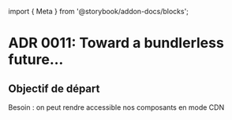 import { Meta } from '@storybook/addon-docs/blocks';

<Meta title="📌 Docs|Architecture Decision Records/ADR 0011: Toward a bundlerless future..." />

# ADR 0011: Toward a bundlerless future...

## Objectif de départ

Besoin : on peut rendre accessible nos composants en mode CDN <script src="">

Requirements :

* on veut que l'utilisateur téléchargement uniquement les composants nécessaires
** avec la configuration de la langue
* le plus rapidement possible
* avec le meilleur cache possible
** rechargement
** chargement incrémental composant A oui B
** version 1.4 vers 1.5, on ne recharge que ce qui a changé

* URL des images
* relinker les bare imports en relatif

## idées principales testées

* compilation/bundling avec rollup
** creation du load.js
** move away from import non js => import.meta.url
* gzip (brotli?)
* preload avec header HTTP Link
* HTTP/2
* compilation de sous fichier par langue
* pousser sur un CDN (cellar) avec header
** gzip ok
** link NOK

* (pick/pkg)
* (snowpack)

## import.meta

Avec `import.meta.url` et `new URL('./foo.svg', import.meta.url)`
=> on peut avoir une URL relative à un fichier JS loadé qui lui sait d'où il vient et où sont les images

* C'est que stage 3 mais supporté par notre cible
* Cette idée fonctionne avec du natif browser
* C'est un peu verbeux de faire new URL partout
* On pert la notion d'import et donc la facilité de faire un loader webpack (pour copier les fichiers au bon endroit)
* La syntaxe pose problème avec webpack

https://github.com/rollup/rollup/pull/2164
https://github.com/rollup/rollup/pull/2164#issuecomment-386465259
https://github.com/rollup/rollup/issues/2748
https://github.com/cfware/babel-plugin-bundled-import-meta#readme
https://github.com/rollup/rollup/pull/2785
https://github.com/rollup/rollup/issues/3151
https://github.com/rollup/rollup/issues/2748

## structure des dossier

ce qui n'est pas très pratique actuellement c'est de retrouver

// components has components in subfolders and other kind of files
// only components and lib/i18n.js and translations/* are supposed to be used from the outside
// what about mixins ?
// what about templates ?
// what about styles ?
// all icons should be in the same folder
components
  addon (cmp)
  atoms (cmp)
  env-var (cmp)
  icons
  lib
  maps (cmp)
  mixins
  molecules (cmp)
  overview (cmp)
  styles
  templates
  translations
stories


src
  components
    addon
    atoms
    env-var
    maps
    molecules
    overview
  assets (icons + other files like geojson map)
  lib
  mixins
  styles
  templates
  translations

stories
  components
    addon
    atoms
    env-var
    maps
    molecules
    overview
  assets
  lib
  mixins
  templates
  welcome


import '@clevercloud/components/dist/addon/cc-elasticsearch-info.js';

https://cdn.clever-cloud.com/components/1.3.0/load.js?lang=fr&components=cc-error,cc-loader
https://cdn.clever-cloud.com/components/1.3.0/load.js?lang=fr&categories=env-var
https://cdn.clever-cloud.com/components/1.3.0/load.js?lang=fr&all=true

should we pass the version as a query param
would be great if we could reuse hashed files from a built to another

1.3.0
  load.js



on pourrait ajouter des hash dans les fichiers générés mais je me dis que si on range les fichiers dans une version dans l'URL, ça peut suffir


on a 3 arbos :

* celle du code
** import './components/addon/cc-elasticsearch-info.js';
* celle de npm
** import '@clevercloud/components/dist/addon/cc-elasticsearch-info.js';
* celle du cdn
** import 'https://cdn.clever-cloud.com/components/1.3.0/addon/cc-elasticsearch-info.js';

Normalement, tous les noms de composants sont uniques donc est-ce qu'on a besoin des sous dossiers ?
=> Par vraiment mais dans le cadre des sources, ça reste bien de ranger par dossier.
=> Pour l'import npm, c'est un peu plus verbeux
=> Pour l'ajout CDN on aura de toute façon

Si on range les composants dans des dossiers, où est ce qu'on range les pas composants, le système actuel est pas si mal, il nécessite juste de savoir dans quels dossiers sont les composants à extraire
=> on va lister les dossiers les fichiers qui nécessite d'être mirroré en CDN avec des globs, les autres peuvent être réécrits


expliquer en quoi on pourra éventuellement faire un loader


https://open-wc.org/building/building-webpack.html#common-extensions
https://github.com/webpack-contrib/copy-webpack-plugin
https://github.com/open-wc/open-wc/blob/master/packages/webpack-import-meta-loader/webpack-import-meta-loader.js

## changements sur nos composants

* attributs sur object/array pour usage HTML
* import svg => import.meta.url
** on devrait renommer le helper en resolveUrl

## idées pas testée ou a creuser

* ne charger que par le load.js
* import maps
* treeshake.moduleSideEffects avec v2
* partage de chunk entre version (ne mettre derrière un v1.4.0 que le load.js)
* compilation inlining des langues dans les fichiers
* plugin rollup/webpack pour les assets
* separate imports components from file contents

## raw notes (pika/snowpack)

* https://www.youtube.com/watch?v=nbwt3A9RzNw
* snowpack est une commande qui prend les modules ESM du package json et qui les bundles dans web_modules
* ils ont un registry mais je comprends pas trop vu qu'ils parlent d'un Get Early Access
* ils ont un éditeur "This Code Editor Will Save the Internet" mais pourquoi ?
* ils ont un CDN (à la unpkg) dédié au modules ESM, ça a l'air cool
* ils ont une commande pika/pack qui ressemble à ce que je veux
* pika a aussi un système de sécurité ? WTF

### test snowpack

npx snowpack dans le repo components
=> il ne trouve que lit-element, lit-html et resize-observer-polyfill
=> il a créé un common (qui doit regrouper j'imagine les trucs entre lit-html et lit-element)

que faire pour marquer le clever client as ESM

je comprends pas bien ce qu'on peut faire quand on a des deps pas ESM

### test pika

npm install @pika/pack

le projet n'a pas bougé depuis sept 2019

le screenshot du readme dit qu'il faut faire `pack build`
=> il n'y a pas/plus de bin `pack` d'installé

le quickstart dit de lancer pika pack, ça n'existe pas/PLUS

il parle de `pika build`, ça donne cette erreur

```
$ npm run pika

> @clevercloud/components@1.4.0 pika /home/hsablonniere/dev/clever-components
> pika build

@pika/pack v0.5.0
[1/4] Validating source...
[2/4] Preparing pipeline...
      ❇️  pkg/
[3/4] Pipeline is empty! See https://github.com/pikapkg/pack for help getting started...
[4/4] Finalizing package...
      » copying CHANGELOG.md...
      » copying README.md...
Error: ENOENT: no such file or directory, open '/home/hsablonniere/dev/clever-components/pkg/package.json'
Error: ENOENT: no such file or directory, copyfile '/home/hsablonniere/dev/clever-components/CHANGELOG.md' -> '/home/hsablonniere/dev/clever-components/pkg/CHANGELOG.md'
Error: ENOENT: no such file or directory, copyfile '/home/hsablonniere/dev/clever-components/README.md' -> '/home/hsablonniere/dev/clever-components/pkg/README.md'
Error: Command failed with exit code 1 (EPERM): npx pika-pack
    at makeError (/home/hsablonniere/dev/clever-components/node_modules/@pika/cli/node_modules/execa/lib/error.js:59:11)
    at handlePromise (/home/hsablonniere/dev/clever-components/node_modules/@pika/cli/node_modules/execa/index.js:112:26)
    at processTicksAndRejections (internal/process/task_queues.js:82:5)
npm ERR! code ELIFECYCLE
npm ERR! errno 1
npm ERR! @clevercloud/components@1.4.0 pika: `pika build`
npm ERR! Exit status 1
npm ERR!
npm ERR! Failed at the @clevercloud/components@1.4.0 pika script.
npm ERR! This is probably not a problem with npm. There is likely additional logging output above.

npm ERR! A complete log of this run can be found in:
npm ERR!     /home/hsablonniere/.npm/_logs/2020-02-12T16_17_56_506Z-debug.log
```

c'est moi ou le truc a essayé de faire un npx ?

si tu run pika tout court, tu as ça :

```

Usage:
  pika [command] [flags]
Commands:
  help                output usage information
  build               https://www.pika.dev/cli/commands/build
  install             https://www.pika.dev/cli/commands/install
  publish             https://www.pika.dev/cli/commands/publish
Global Options:
  -v, --version       output the CLI version
  -h, --help          output usage information
  --cwd               set the current
  --dry-run           don't actually run any commands
```

aucune de ces 3 pages n'existe :-(

* en ajoutant des trucs ds la pipeline ça a l'air d'aider
* on ne peut pas utiliser src
* de ce que je comprends, pika/build ne va pas m'aider à s'occuper des lib tierces
* attention au .js ou pas
* j'essaie avec les 3 modules
** "@pika/plugin-standard-pkg",
** "@pika/plugin-build-web"
** "@pika/plugin-bundle-web"

https://github.com/pikapkg/builders

résultat : un index.bundled.js de 685k (avec sourcemap)
les imports dynamiques import() sont générés à

sachant que pour l'instant, j'ai pété les images

en fait tout ceci utilise rollup et babel
unpkg utilise rollup

https://www.snowpack.dev/
https://www.pika.dev/
https://github.com/pikapkg/pack
https://github.com/pikapkg/builders
https://www.pika.dev/blog/introducing-pika-pack/

## what we tried with rollup

* changing entry names
* playing with manualchunks
* smartasset plugin to keep importing svg
* plugin rollup-plugin-size-snapshot does not work with multiple entries
* was hard to remove moment

## load.js

si on impose un chargement via le load.js :

* on est capable de charger que des chunk avec des hash
* et du coup, on peut les garder dans le browser à l'infini sans se faire chier
* est-ce qu'on veut load.js?v=1.4.0 ou 1.4.0/load.js
** le deuxième parait plus logique vu qu'on peut changer l'implem de load.js
* tous les composants utilisant un chunk qui a été changé vont changer de hash
* avec des import maps, ça pourrait être fun
* si on fait pas un sous dossier par image, ça fout la merdre sans réécrire les URLs
* le load.js pourrait être en CDN ou pas
* si le load.js était derrière une API, il pourrait maitriser les header link et le fait de ne charger que ce qu'il faut
* comment gérer les langues??
* treeshake.moduleSideEffects

## Links to sort

https://www.smashingmagazine.com/2020/01/front-end-performance-checklist-2020-pdf-pages/
https://medium.com/@Rich_Harris/small-modules-it-s-not-quite-that-simple-3ca532d65de4

### preload

https://3perf.com/blog/link-rels/
https://bugs.webkit.org/show_bug.cgi?id=180574
https://bugzilla.mozilla.org/show_bug.cgi?id=1394778
https://bugzilla.mozilla.org/show_bug.cgi?id=1425310
https://caniuse.com/#feat=link-rel-prefetch
https://css-tricks.com/prefetching-preloading-prebrowsing/
https://developer.mozilla.org/en-US/docs/Web/HTML/Preloading_content
https://developers.google.com/web/fundamentals/performance/optimizing-content-efficiency/http-caching#cache-control
https://dexecure.com/blog/http2-push-vs-http-preload/
https://gist.github.com/adamzr/0c4e14999263aa4854b91f9245e16de8
https://github.com/whatwg/html/pull/2383
https://github.com/whatwg/html/pull/2383
https://medium.com/reloading/a-link-rel-preload-analysis-from-the-chrome-data-saver-team-5edf54b08715
https://medium.com/reloading/preload-prefetch-and-priorities-in-chrome-776165961bbf
https://medium.com/reloading/preload-prefetch-and-priorities-in-chrome-776165961bbf
https://web.dev/preload-critical-assets/
https://www.chromestatus.com/feature/5762805915451392
https://www.keycdn.com/blog/resource-hints
https://www.smashingmagazine.com/2016/02/preload-what-is-it-good-for/
https://www.zachleat.com/web/preload/

### caching

https://developers.google.com/web/fundamentals/performance/optimizing-content-efficiency/http-caching
https://www.keycdn.com/blog/http-cache-headers

### HTTP2

https://medium.com/@asyncmax/the-right-way-to-bundle-your-assets-for-faster-sites-over-http-2-437c37efe3ff
http://engineering.khanacademy.org/posts/js-packaging-http2.htm

### Rollup, pika, unpkg

https://www.snowpack.dev/
https://github.com/mjackson/unpkg/blob/7f90203a66d29c2dd29deb5522bb91c73f048d43/modules/actions/serveJavaScriptModule.js
https://github.com/mjackson/unpkg/blob/master/modules/middleware/findEntry.js
https://github.com/mjackson/unpkg/blob/master/modules/middleware/validateFilename.js
https://github.com/mjackson/unpkg/blob/master/modules/plugins/unpkgRewrite.js
https://github.com/mjackson/unpkg/blob/master/modules/utils/rewriteBareModuleIdentifiers.js
https://github.com/mjackson/unpkg/tree/master/modules
https://github.com/mjackson/unpkg/tree/master/modules/middleware
https://github.com/mjackson/unpkg/tree/master/modules/utils
https://github.com/rollup/awesome
https://rollupjs.org/guide/en/#hooks
https://rollupjs.org/guide/en/#why-do-additional-imports-turn-up-in-my-entry-chunks-when-code-splitting

### Import meta

https://github.com/cfware/babel-plugin-bundled-import-meta#readme
https://github.com/open-wc/open-wc/tree/master/packages/webpack-import-meta-loader
https://github.com/rollup/rollup/issues/2748
https://github.com/rollup/rollup/issues/3151
https://github.com/rollup/rollup/pull/2164
https://github.com/rollup/rollup/pull/2785
https://github.com/webpack/webpack/issues/6719
https://github.com/babel/proposals/issues/10
https://github.com/open-wc/open-wc/blob/master/packages/building-rollup/modern-config.js
https://open-wc.org/building/building-rollup.html#copy-assets

## questions

pourquoi pas un bundle unique à la volée :
* cache
* chargement progressif
